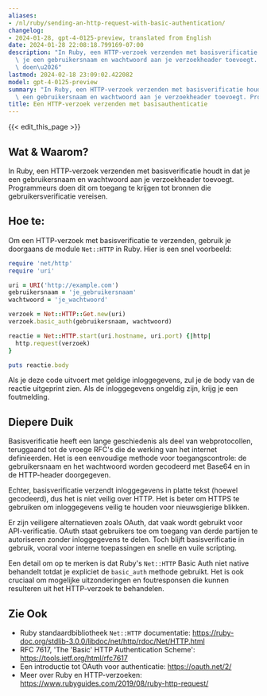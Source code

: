 ```yaml
---
aliases:
- /nl/ruby/sending-an-http-request-with-basic-authentication/
changelog:
- 2024-01-28, gpt-4-0125-preview, translated from English
date: 2024-01-28 22:08:18.799169-07:00
description: "In Ruby, een HTTP-verzoek verzenden met basisverificatie houdt in dat\
  \ je een gebruikersnaam en wachtwoord aan je verzoekheader toevoegt. Programmeurs\
  \ doen\u2026"
lastmod: 2024-02-18 23:09:02.422082
model: gpt-4-0125-preview
summary: "In Ruby, een HTTP-verzoek verzenden met basisverificatie houdt in dat je\
  \ een gebruikersnaam en wachtwoord aan je verzoekheader toevoegt. Programmeurs doen\u2026"
title: Een HTTP-verzoek verzenden met basisauthenticatie
---
```


{{< edit_this_page >}}

## Wat & Waarom?

In Ruby, een HTTP-verzoek verzenden met basisverificatie houdt in dat je een gebruikersnaam en wachtwoord aan je verzoekheader toevoegt. Programmeurs doen dit om toegang te krijgen tot bronnen die gebruikersverificatie vereisen.

## Hoe te:

Om een HTTP-verzoek met basisverificatie te verzenden, gebruik je doorgaans de module `Net::HTTP` in Ruby. Hier is een snel voorbeeld:

```Ruby
require 'net/http'
require 'uri'

uri = URI('http://example.com')
gebruikersnaam = 'je_gebruikersnaam'
wachtwoord = 'je_wachtwoord'

verzoek = Net::HTTP::Get.new(uri)
verzoek.basic_auth(gebruikersnaam, wachtwoord)

reactie = Net::HTTP.start(uri.hostname, uri.port) {|http|
  http.request(verzoek)
}

puts reactie.body
```

Als je deze code uitvoert met geldige inloggegevens, zul je de body van de reactie uitgeprint zien. Als de inloggegevens ongeldig zijn, krijg je een foutmelding.

## Diepere Duik

Basisverificatie heeft een lange geschiedenis als deel van webprotocollen, teruggaand tot de vroege RFC's die de werking van het internet definieerden. Het is een eenvoudige methode voor toegangscontrole: de gebruikersnaam en het wachtwoord worden gecodeerd met Base64 en in de HTTP-header doorgegeven.

Echter, basisverificatie verzendt inloggegevens in platte tekst (hoewel gecodeerd), dus het is niet veilig over HTTP. Het is beter om HTTPS te gebruiken om inloggegevens veilig te houden voor nieuwsgierige blikken.

Er zijn veiligere alternatieven zoals OAuth, dat vaak wordt gebruikt voor API-verificatie. OAuth staat gebruikers toe om toegang van derde partijen te autoriseren zonder inloggegevens te delen. Toch blijft basisverificatie in gebruik, vooral voor interne toepassingen en snelle en vuile scripting.

Een detail om op te merken is dat Ruby's `Net::HTTP` Basic Auth niet native behandelt totdat je expliciet de `basic_auth` methode gebruikt. Het is ook cruciaal om mogelijke uitzonderingen en foutresponsen die kunnen resulteren uit het HTTP-verzoek te behandelen.

## Zie Ook

- Ruby standaardbibliotheek `Net::HTTP` documentatie: https://ruby-doc.org/stdlib-3.0.0/libdoc/net/http/rdoc/Net/HTTP.html
- RFC 7617, 'The 'Basic' HTTP Authentication Scheme': https://tools.ietf.org/html/rfc7617
- Een introductie tot OAuth voor authenticatie: https://oauth.net/2/
- Meer over Ruby en HTTP-verzoeken: https://www.rubyguides.com/2019/08/ruby-http-request/
